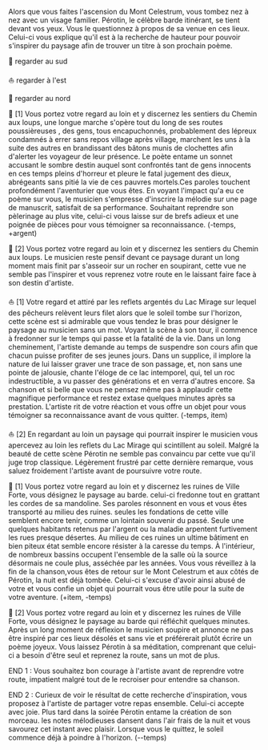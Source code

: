 Alors que vous faites l'ascension du Mont Celestrum, vous tombez nez à nez avec un visage familier. Pérotin, le célèbre barde itinérant, se tient devant vos yeux. Vous le questionnez à propos de sa venue en ces lieux. Celui-ci vous explique qu'il est à la recherche de hauteur pour pouvoir s'inspirer du paysage afin de trouver un titre à son prochain poème.

🌲 regarder au sud

⛵ regarder à l'est

🏰 regarder au nord


🌲 [1] Vous portez votre regard au loin et y discernez les sentiers du Chemin aux loups, une longue marche s'opère tout du long de ses routes poussièreuses , des gens, tous encapuchonnés, probablement des lépreux condamnés à errer sans repos village après village, marchent les uns à la suite des autres en brandissant des bâtons munis de clochettes afin d'alerter les voyageur de leur présence. Le poète entame un sonnet accusant le sombre destin auquel sont confrontés tant de gens innocents en ces temps pleins d'horreur et pleure le fatal jugement des dieux, abrégeants sans pitié la vie de ces pauvres mortels.Ces paroles touchent profondément l'aventurier que vous êtes. En voyant l'impact qu'a eu ce poème sur vous, le musicien s'empresse d'inscrire la mélodie sur une page de manuscrit, satisfait de sa performance. Souhaitant reprendre son pèlerinage au plus vite, celui-ci vous laisse sur de brefs adieux et une poignée de pièces pour vous témoigner sa reconnaissance. (-temps, +argent)

🌲 [2] Vous portez votre regard au loin et y discernez les sentiers du Chemin aux loups. Le musicien reste pensif devant ce paysage durant un long moment mais finit par s'asseoir sur un rocher en soupirant, cette vue ne semble pas l'inspirer et vous reprenez votre route en le laissant faire face à son destin d'artiste.


⛵ [1] Votre regard et attiré par les reflets argentés du Lac Mirage sur lequel des pêcheurs relèvent leurs filet alors que le soleil tombe sur l'horizon, cette scène est si admirable que vous tendez le bras pour désigner le paysage au musicien sans un mot. Voyant la scène à son tour, il commence à fredonner sur le temps qui passe et la fatalité de la vie. Dans un long cheminement, l'artiste demande au temps de suspendre son cours afin que chacun puisse profiter de ses jeunes jours. Dans un supplice, il implore la nature de lui laisser graver une trace de son passage, et, non sans une pointe de jalousie, chante l'éloge de ce lac intemporel, qui, tel un roc indestructible, a vu passer des générations et en verra d'autres encore. Sa chanson et si belle que vous ne pensez même pas à applaudir cette magnifique performance et restez extase quelques minutes après sa prestation. L'artiste rit de votre réaction et vous offre un objet pour vous témoigner sa reconnaissance avant de vous quitter. (-temps, item)

⛵ [2] En regardant au loin un paysage qui pourrait inspirer le musicien vous apercevez au loin les reflets du Lac Mirage qui scintillent au soleil. Malgré la beauté de cette scène Pérotin ne semble pas convaincu par cette vue qu'il juge trop classique. Légèrement frustré par cette dernière remarque, vous saluez froidement l'artiste avant de poursuivre votre route.


🏰 [1] Vous portez votre regard au loin et y discernez les ruines de Ville Forte, vous désignez le paysage au barde. celui-ci fredonne tout en grattant les cordes de sa mandoline. Ses paroles résonnent en vous et vous êtes transporté au milieu des ruines. seules les fondations de cette ville semblent encore tenir, comme un lointain souvenir du passé. Seule une quelques habitants retenus par l'argent ou la maladie arpentent furtivement les rues presque désertes. Au milieu de ces ruines un ultime bâtiment en bien piteux état semble encore résister à la caresse du temps. À l'intérieur, de nombreux bassins occupent l'ensemble de la salle où la source désormais ne coule plus, asséchée par les années. Vous vous réveillez à la fin de la chanson,vous êtes de retour sur le Mont Celestrum et aux côtés de Pérotin, la nuit est déjà tombée. Celui-ci s'excuse d'avoir ainsi abusé de votre et vous confie un objet qui pourrait vous être utile pour la suite de votre aventure. (+item, -temps)

🏰 [2] Vous portez votre regard au loin et y discernez les ruines de Ville Forte, vous désignez le paysage au barde qui réfléchit quelques minutes. Après un long moment de réflexion le musicien soupire et annonce ne pas être inspiré par ces lieux désolés et sans vie et préférerait plutôt écrire un poème joyeux. Vous laissez Pérotin à sa méditation, comprenant que celui-ci a besoin d'être seul et reprenez la route, sans un mot de plus.


END 1 : Vous souhaitez bon courage à l'artiste avant de reprendre votre route, impatient malgré tout de le recroiser pour entendre sa chanson.

END 2 : Curieux de voir le résultat de cette recherche d'inspiration, vous proposez à l'artiste de partager votre repas ensemble. Celui-ci accepte avec joie. Plus tard dans la soirée Pérotin entame la création de son morceau. les notes mélodieuses dansent dans l'air frais de la nuit et vous savourez cet instant avec plaisir. Lorsque vous le quittez, le soleil commence déjà à poindre à l'horizon. (--temps)
